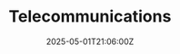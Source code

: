 ---
title: Telecommunications
linkTitle: Telecommunications
date: '2025-05-01T21:06:00Z'
weight: 1
description: No content
draft: false
ref: telecommunications
---